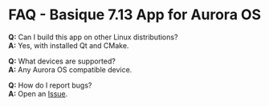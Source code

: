 # FAQ - Basique 7.13 App for Aurora OS

**Q:** Can I build this app on other Linux distributions?  
**A:** Yes, with installed Qt and CMake.

**Q:** What devices are supported?  
**A:** Any Aurora OS compatible device.

**Q:** How do I report bugs?  
**A:** Open an [Issue](https://github.com/sorydima/Basique7.13AppForAuroraOS/issues).
